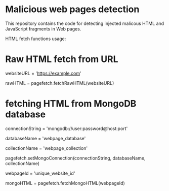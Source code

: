 # Malicious web pages detection

This repository contains the code for detecting injected malicous HTML and JavaScript fragments in Web pages.

HTML fetch functions usage:

# Raw HTML fetch from URL

websiteURL = 'https://example.com'

rawHTML = pagefetch.fetchRawHTML(websiteURL)

# fetching HTML from MongoDB database

connectionString = 'mongodb://user:password@host:port'

databaseName = 'webpage_database'

collectionName = 'webpage_collection'


pagefetch.setMongoConnection(connectionString, databaseName, collectionName)

webpageId = 'unique_website_id'

mongoHTML = pagefetch.fetchMongoHTML(webpageId)

